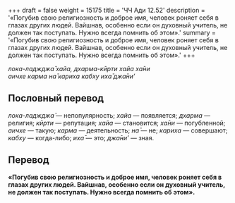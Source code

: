 +++
draft = false
weight = 15175
title = 'ЧЧ Ади 12.52'
description = '«Погубив свою религиозность и доброе имя, человек роняет себя в глазах других людей. Вайшнав, особенно если он духовный учитель, не должен так поступать. Нужно всегда помнить об этом».'
summary = '«Погубив свою религиозность и доброе имя, человек роняет себя в глазах других людей. Вайшнав, особенно если он духовный учитель, не должен так поступать. Нужно всегда помнить об этом».'
+++

_лока-ладжджа̄ хайа, дхарма-кӣрти хайа ха̄ни  
аичхе карма на̄ кариха кабху иха̄ джа̄ни’_

## Пословный перевод

_лока_\-_ладжджа̄_ — непопулярность; _хайа_ — появляется; _дхарма_ — религия; _кӣрти_ — репутация; _хайа_ — становится; _ха̄ни_ — погубленной; _аичхе_ — такую; _карма_ — деятельность; _на̄_ — не; _кариха_ — совершают; _кабху_ — когда-либо; _иха̄_ — это; _джа̄ни’_ — зная.

## Перевод

**«Погубив свою религиозность и доброе имя, человек роняет себя в глазах других людей. Вайшнав, особенно если он духовный учитель, не должен так поступать. Нужно всегда помнить об этом».**
